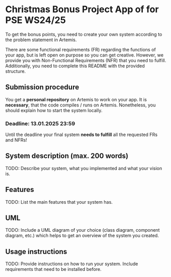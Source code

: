 # Christmas Bonus Project App of <YOUR NAME> for PSE WS24/25

To get the bonus points, you need to create your own system according to the problem statement in Artemis.

There are some functional requirements (FR) regarding the functions of your app, but is left open on purpose so you can get creative.
However, we provide you with Non-Functional Requirements (NFR) that you need to fulfill. Additionally, you need to complete this README with the provided structure.

## Submission procedure

You get a **personal repository** on Artemis to work on your app. It is **necessary**, that the code compiles / runs on Artemis.
Nonetheless, you should explain how to start the system locally.

### Deadline: **13.01.2025 23:59**

Until the deadline your final system **needs to fulfill** all the requested FRs and NFRs!

## System description (max. 200 words)

TODO: Describe your system, what you implemented and what your vision is.

## Features

TODO: List the main features that your system has.

## UML

TODO: Include a UML diagram of your choice (class diagram, component diagram, etc.) which helps to get an overview of the system you created.

## Usage instructions

TODO: Provide instructions on how to run your system. Include requirements that need to be installed before.


